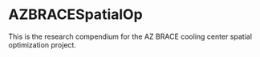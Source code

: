 # AZBRACESpatialOp
This is the research compendium for the AZ BRACE cooling center spatial optimization project.

